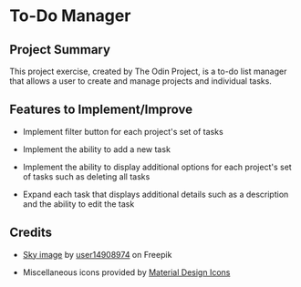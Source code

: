 # To-Do Manager

## Project Summary
This project exercise, created by The Odin Project, is a to-do list manager
that allows a user to create and manage projects and individual tasks.

## Features to Implement/Improve
* Implement filter button for each project's set of tasks

* Implement the ability to add a new task

* Implement the ability to display additional options for each project's set of tasks
  such as deleting all tasks

* Expand each task that displays additional details such as a description and the
  ability to edit the task

## Credits
* [Sky image](https://www.freepik.com/free-photo/colorful-cloudy-sky-sunset-gradient-color-sky-texture-abstract-nature-background-very-peri_22756562.htm#&position=10&from_view=author) by [user14908974](https://www.freepik.com/author/user14908974) on Freepik

* Miscellaneous icons provided by [Material Design Icons](https://materialdesignicons.com/)